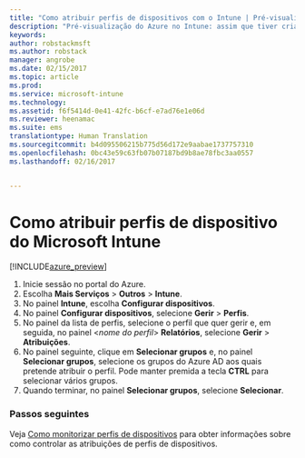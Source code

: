 ```yaml
---
title: "Como atribuir perfis de dispositivos com o Intune | Pré-visualização do Azure no Intune | Documentos da Microsoft"
description: "Pré-visualização do Azure no Intune: assim que tiver criado um perfil de dispositivo do Intune, utilize este tópico para saber como atribuí-lo a dispositivos."
keywords: 
author: robstackmsft
ms.author: robstack
manager: angrobe
ms.date: 02/15/2017
ms.topic: article
ms.prod: 
ms.service: microsoft-intune
ms.technology: 
ms.assetid: f6f5414d-0e41-42fc-b6cf-e7ad76e1e06d
ms.reviewer: heenamac
ms.suite: ems
translationtype: Human Translation
ms.sourcegitcommit: b4d095506215b775d56d172e9aabae1737757310
ms.openlocfilehash: 0bc43e59c63fb07b07187bd9b8ae78fbc3aa0557
ms.lasthandoff: 02/16/2017


---
```


# <a name="how-to-assign-microsoft-intune-device-profiles"></a>Como atribuir perfis de dispositivo do Microsoft Intune

[!INCLUDE[azure_preview](../includes/azure_preview.md)]


1. Inicie sessão no portal do Azure.
2. Escolha **Mais Serviços** > **Outros** > **Intune**.
3. No painel **Intune**, escolha **Configurar dispositivos**.
1. No painel **Configurar dispositivos**, selecione **Gerir** > **Perfis**.
2. No painel da lista de perfis, selecione o perfil que quer gerir e, em seguida, no painel <*nome do perfil*> **Relatórios**, selecione **Gerir** > **Atribuições**.
3. No painel seguinte, clique em **Selecionar grupos** e, no painel **Selecionar grupos**, selecione os grupos do Azure AD aos quais pretende atribuir o perfil. Pode manter premida a tecla **CTRL** para selecionar vários grupos.
4. Quando terminar, no painel **Selecionar grupos**, selecione **Selecionar**.

### <a name="next-steps"></a>Passos seguintes
Veja [Como monitorizar perfis de dispositivos](how-to-monitor-device-profiles.md) para obter informações sobre como controlar as atribuições de perfis de dispositivos.

